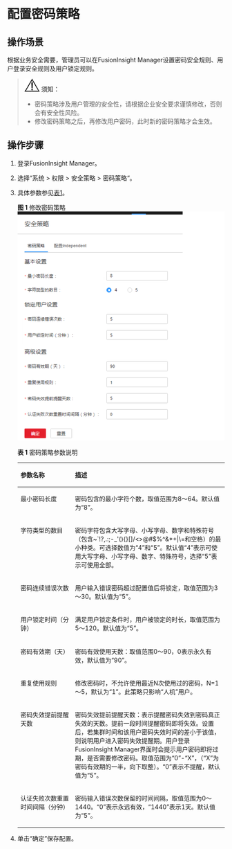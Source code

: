 # 配置密码策略<a name="admin_guide_000150"></a>

## 操作场景<a name="section25068230"></a>

根据业务安全需要，管理员可以在FusionInsight Manager设置密码安全规则、用户登录安全规则及用户锁定规则。

>![](public_sys-resources/icon-notice.gif) **须知：** 
>-   密码策略涉及用户管理的安全性，请根据企业安全要求谨慎修改，否则会有安全性风险。
>-   修改密码策略之后，再修改用户密码，此时新的密码策略才会生效。

## 操作步骤<a name="section19974122411820"></a>

1.  登录FusionInsight Manager。
2.  选择“系统  \>  权限  \>  安全策略 \> 密码策略“。
3.  具体参数参见[表1](#table_1)。

    **图 1**  修改密码策略<a name="fig277917372087"></a>  
    ![](figures/修改密码策略.png "修改密码策略")

    **表 1**  密码策略参数说明

    <a name="table_1"></a>
    <table><thead align="left"><tr id="row31118786"><th class="cellrowborder" valign="top" width="26.26%" id="mcps1.2.3.1.1"><p id="p37593705"><a name="p37593705"></a><a name="p37593705"></a>参数名称</p>
    </th>
    <th class="cellrowborder" valign="top" width="73.74000000000001%" id="mcps1.2.3.1.2"><p id="p25191285"><a name="p25191285"></a><a name="p25191285"></a>描述</p>
    </th>
    </tr>
    </thead>
    <tbody><tr id="row27228238"><td class="cellrowborder" valign="top" width="26.26%" headers="mcps1.2.3.1.1 "><p id="p58003675"><a name="p58003675"></a><a name="p58003675"></a>最小密码长度</p>
    </td>
    <td class="cellrowborder" valign="top" width="73.74000000000001%" headers="mcps1.2.3.1.2 "><p id="p677253"><a name="p677253"></a><a name="p677253"></a>密码包含的最小字符个数，取值范围为8～64。默认值为“8”。</p>
    </td>
    </tr>
    <tr id="row6095280"><td class="cellrowborder" valign="top" width="26.26%" headers="mcps1.2.3.1.1 "><p id="p23955663"><a name="p23955663"></a><a name="p23955663"></a>字符类型的数目</p>
    </td>
    <td class="cellrowborder" valign="top" width="73.74000000000001%" headers="mcps1.2.3.1.2 "><p id="p61360575"><a name="p61360575"></a><a name="p61360575"></a>密码字符包含大写字母、小写字母、数字和特殊符号（包含~`!?,.:;-_'(){}[]/&lt;&gt;@#$%^&amp;*+|\=和空格）的最小种类。可选择数值为“4”和“5”。默认值“4”表示可使用大写字母、小写字母、数字、特殊符号，选择“5”表示可使用全部。</p>
    </td>
    </tr>
    <tr id="row17452141010341"><td class="cellrowborder" valign="top" width="26.26%" headers="mcps1.2.3.1.1 "><p id="p117082118343"><a name="p117082118343"></a><a name="p117082118343"></a>密码连续错误次数</p>
    </td>
    <td class="cellrowborder" valign="top" width="73.74000000000001%" headers="mcps1.2.3.1.2 "><p id="p371051183419"><a name="p371051183419"></a><a name="p371051183419"></a>用户输入错误密码超过配置值后将锁定，取值范围为3～30。默认值为“5”。</p>
    </td>
    </tr>
    <tr id="row06451269341"><td class="cellrowborder" valign="top" width="26.26%" headers="mcps1.2.3.1.1 "><p id="p1971161153412"><a name="p1971161153412"></a><a name="p1971161153412"></a>用户锁定时间（分钟）</p>
    </td>
    <td class="cellrowborder" valign="top" width="73.74000000000001%" headers="mcps1.2.3.1.2 "><p id="p147124112349"><a name="p147124112349"></a><a name="p147124112349"></a>满足用户锁定条件时，用户被锁定的时长，取值范围为5～120。默认值为“5”。</p>
    </td>
    </tr>
    <tr id="row15374269"><td class="cellrowborder" valign="top" width="26.26%" headers="mcps1.2.3.1.1 "><p id="p37356265"><a name="p37356265"></a><a name="p37356265"></a>密码有效期（天）</p>
    </td>
    <td class="cellrowborder" valign="top" width="73.74000000000001%" headers="mcps1.2.3.1.2 "><p id="p5958585"><a name="p5958585"></a><a name="p5958585"></a>密码有效使用天数：取值范围0～90，0表示永久有效，默认值为“90”。</p>
    </td>
    </tr>
    <tr id="row173051658181720"><td class="cellrowborder" valign="top" width="26.26%" headers="mcps1.2.3.1.1 "><p id="p103066582178"><a name="p103066582178"></a><a name="p103066582178"></a>重复使用规则</p>
    </td>
    <td class="cellrowborder" valign="top" width="73.74000000000001%" headers="mcps1.2.3.1.2 "><p id="p1439614416275"><a name="p1439614416275"></a><a name="p1439614416275"></a>修改密码时，不允许使用最近N次使用过的密码，N=1～5，默认为<span class="parmvalue" id="parmvalue1235591715361"><a name="parmvalue1235591715361"></a><a name="parmvalue1235591715361"></a>“1”</span>。此策略只影响“人机”用户。</p>
    </td>
    </tr>
    <tr id="row53627266"><td class="cellrowborder" valign="top" width="26.26%" headers="mcps1.2.3.1.1 "><p id="p48841284"><a name="p48841284"></a><a name="p48841284"></a>密码失效提前提醒天数</p>
    </td>
    <td class="cellrowborder" valign="top" width="73.74000000000001%" headers="mcps1.2.3.1.2 "><p id="p63829918"><a name="p63829918"></a><a name="p63829918"></a>密码失效提前提醒天数：表示提醒密码失效到密码真正失效的天数。提前一段时间提醒密码即将失效。设置后，若集群时间和该用户密码失效时间的差小于该值，则说明用户进入密码失效提醒期。用户登录FusionInsight Manager界面时会提示用户密码即将过期，是否需要修改密码。取值范围为“0”-“X”，（“X”为密码有效期的一半，向下取整）。“0”表示不提醒，默认值为“5”。</p>
    </td>
    </tr>
    <tr id="row37598356"><td class="cellrowborder" valign="top" width="26.26%" headers="mcps1.2.3.1.1 "><p id="p25568006"><a name="p25568006"></a><a name="p25568006"></a>认证失败次数重置时间间隔（分钟）</p>
    </td>
    <td class="cellrowborder" valign="top" width="73.74000000000001%" headers="mcps1.2.3.1.2 "><p id="p57742629"><a name="p57742629"></a><a name="p57742629"></a>密码输入错误次数保留的时间间隔，取值范围为0～1440。“0”表示永远有效，“1440”表示1天。默认值为“5”。</p>
    </td>
    </tr>
    </tbody>
    </table>

4.  单击“确定”保存配置。

